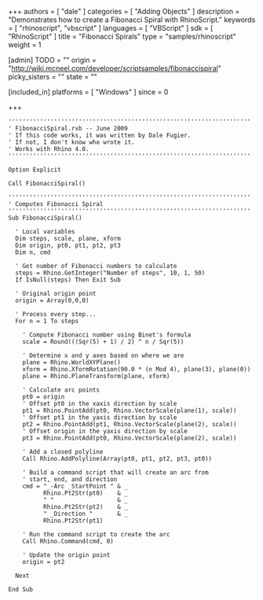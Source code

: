 +++
authors = [ "dale" ]
categories = [ "Adding Objects" ]
description = "Demonstrates how to create a Fibonacci Spiral with RhinoScript."
keywords = [ "rhinoscript", "vbscript" ]
languages = [ "VBScript" ]
sdk = [ "RhinoScript" ]
title = "Fibonacci Spirals"
type = "samples/rhinoscript"
weight = 1

[admin]
TODO = ""
origin = "http://wiki.mcneel.com/developer/scriptsamples/fibonaccispiral"
picky_sisters = ""
state = ""

[included_in]
platforms = [ "Windows" ]
since = 0

+++

```vbnet
'''''''''''''''''''''''''''''''''''''''''''''''''''''''''''''''''''''
' FibonacciSpiral.rvb -- June 2009
' If this code works, it was written by Dale Fugier.
' If not, I don't know who wrote it.
' Works with Rhino 4.0.
'''''''''''''''''''''''''''''''''''''''''''''''''''''''''''''''''''''

Option Explicit

Call FibonacciSpiral()

'''''''''''''''''''''''''''''''''''''''''''''''''''''''''''''''''''''
' Computes Fibonacci Spiral
'''''''''''''''''''''''''''''''''''''''''''''''''''''''''''''''''''''
Sub FibonacciSpiral()

  ' Local variables
  Dim steps, scale, plane, xform
  Dim origin, pt0, pt1, pt2, pt3
  Dim n, cmd

  ' Get number of Fibonacci numbers to calculate
  steps = Rhino.GetInteger("Number of steps", 10, 1, 50)
  If IsNull(steps) Then Exit Sub

  ' Original origin point
  origin = Array(0,0,0)

  ' Process every step...
  For n = 1 To steps

    ' Compute Fibonacci number using Binet's formula      
    scale = Round(((Sqr(5) + 1) / 2) ^ n / Sqr(5))

    ' Determine x and y axes based on where we are
    plane = Rhino.WorldXYPlane()
    xform = Rhino.XformRotation(90.0 * (n Mod 4), plane(3), plane(0))
    plane = Rhino.PlaneTransform(plane, xform)

    ' Calculate arc points
    pt0 = origin
    ' Offset pt0 in the xaxis direction by scale
    pt1 = Rhino.PointAdd(pt0, Rhino.VectorScale(plane(1), scale))
    ' Offset pt1 in the yaxis direction by scale
    pt2 = Rhino.PointAdd(pt1, Rhino.VectorScale(plane(2), scale))
    ' Offset origin in the yaxis direction by scale
    pt3 = Rhino.PointAdd(pt0, Rhino.VectorScale(plane(2), scale))

    ' Add a closed polyline
    Call Rhino.AddPolyline(Array(pt0, pt1, pt2, pt3, pt0))

    ' Build a command script that will create an arc from
    ' start, end, and direction
    cmd = "_-Arc _StartPoint " & _
          Rhino.Pt2Str(pt0)    & _
          " "                  & _
          Rhino.Pt2Str(pt2)    & _
          " _Direction "       & _
          Rhino.Pt2Str(pt1)

    ' Run the command script to create the arc          
    Call Rhino.Command(cmd, 0)

    ' Update the origin point
    origin = pt2

  Next

End Sub
```
